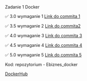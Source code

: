 Zadanie 1 Docker

✅ 3.0 wymaganie 1 [Link do commita 1](https://github.com/MichalWilk45/Ebiznes_Docker/commit/08fa79716cfa8a668d458de8e8a6f5df2307b48a)

✅ 3.5 wymaganie 2 [Link do commita2](https://github.com/MichalWilk45/Ebiznes_Docker/commit/08fa79716cfa8a668d458de8e8a6f5df2307b48a)

✅ 4.0 wymaganie 3 [Link do commita 3](https://github.com/MichalWilk45/Ebiznes_Docker/commit/08fa79716cfa8a668d458de8e8a6f5df2307b48a)

✅  4.5 wymaganie 4 [Link do commita 4](https://github.com/MichalWilk45/Ebiznes_Docker/commit/08fa79716cfa8a668d458de8e8a6f5df2307b48a)

✅  5.0 wymaganie 5 [Link do commita 5](https://github.com/MichalWilk45/Ebiznes_Docker/commit/08fa79716cfa8a668d458de8e8a6f5df2307b48a)

Kod: repozytorium - Ebiznes_docker

[DockerHub](https://hub.docker.com/repository/docker/michal2wilk/ubuntu-python-kotlin/general)
